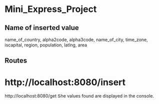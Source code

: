 # Mini_Express_Project

Name of inserted value
--------------------------
name_of_country, alpha2code, alpha3code, name_of_city, time_zone, iscapital, region, population, latlng, area

Routes
-------------------------
# http://localhost:8080/insert

http://localhost:8080/get  Տhe values found are displayed in the console․
